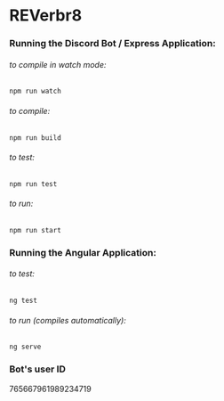 # REVerbr8

### Running the Discord Bot / Express Application:
###### to compile in watch mode:
`npm run watch`
###### to compile:
`npm run build`
###### to test:
`npm run test`
###### to run:
`npm run start`
### Running the Angular Application:
###### to test:
`ng test`
###### to run (compiles automatically):
`ng serve`
### Bot's user ID
765667961989234719
